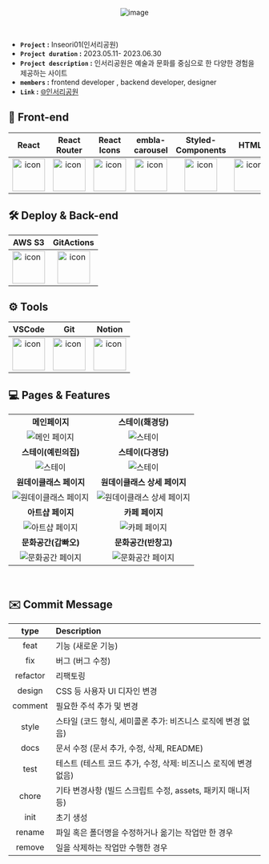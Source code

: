 <div align="center">
 
![image](https://github.com/leejungho9/Inseori/assets/71073027/d3e2ed66-503e-4bfc-b020-43ab6ee52443)

</br>

</div>
 
- **`Project` :** Inseori01(인서리공원)
- **`Project duration` :** 2023.05.11- 2023.06.30
- **`Project description` :** 인서리공원은 예술과 문화를 중심으로 한 다양한 경험을 제공하는 사이트
- **`members` :** frontend developer , backend developer, designer 
- **`Link` :** [🌐인서리공원 ](https://inseori01.com/)
  

## 💄 Front-end 
| React | React Router  | React Icons | embla-carousel | Styled-Components  |  HTML | CSS | JavaScript |
| :---: | :---: | :---: | :---: | :---: | :---: | :---: |  :---: |
| <img src="https://github.com/leejungho9/DAMDA/assets/71073027/324aafbb-d67b-47c5-b6dc-661be68c4967" alt="icon" width="65" height="65" />  |  <img src="https://github.com/leejungho9/DAMDA/assets/71073027/96bc0463-267b-4d2c-95e4-67070b41143e" alt="icon" width="65" height="65" /> |  <img src="https://github.com/leejungho9/DAMDA/assets/71073027/673c977f-b08d-4eb9-87d4-740ae34e7b37" alt="icon" width="65" height="65" />  | <img src="https://github.com/leejungho9/Inseori/assets/71073027/026654a6-214e-4f8f-a302-4c2fcacaf24d" alt="icon" width="65" height="65" /> | <img src="https://github.com/leejungho9/DAMDA/assets/71073027/f507615a-dde2-417e-b147-0a3899b41fae5" alt="icon" width="65" height="65" /> | <img src="https://github.com/leejungho9/DAMDA/assets/71073027/69339fe7-68c1-42ae-877d-b66d9f9eb788" alt="icon" width="65" height="65" />  |  <img src="https://github.com/leejungho9/DAMDA/assets/71073027/7590dac9-c47b-46da-ad10-8183de10d829" alt="icon" width="65" height="65" />  |  <img src="https://github.com/leejungho9/DAMDA/assets/71073027/c5af528b-a9aa-419b-ad34-fac544d6e1a2" alt="icon" width="65" height="65" /> |


## 🛠️ Deploy & Back-end 
| AWS S3 | GitActions |  
| :---: | :---: |
| <img src="https://github.com/leejungho9/DAMDA/assets/71073027/324aafbb-d67b-47c5-b6dc-661be68c4967" alt="icon" width="65" height="65" />  |  <img src="https://github.com/leejungho9/DAMDA/assets/71073027/d68c7279-2011-4d25-a138-99579c45b59f" alt="icon" width="65" height="65" />  |


## ⚙️ Tools 
| VSCode| Git | Notion | 
| :---: | :---: |:---:|
| <img src="https://github.com/leejungho9/DAMDA/assets/71073027/028e5714-1c64-46c4-95d5-c0129087ff98" alt="icon" width="65" height="65" />  | <img src="https://github.com/leejungho9/DAMDA/assets/71073027/84277f32-eb2c-466a-af96-d18c951b13e7" alt="icon" width="65" height="65" />  | <img src="https://github.com/leejungho9/DAMDA/assets/71073027/fda03fff-e651-40e1-a0b7-19e2270b4f5e" alt="icon" width="65" height="65" />  | 

## 💻 Pages & Features

<table>
  <tbody>
    <tr>
      <td style="text-align: center;"><strong>메인페이지</strong></td>
      <td style="text-align: center;"><strong>스테이(홰경당)</strong></td>
    </tr>
    <tr>
      <td style="text-align: center;"><img src="https://github.com/leejungho9/Inseori/assets/71073027/d19d5f59-5344-445a-b81d-e72457ce4307" alt="메인 페이지" style="margin: 0 auto;"></td>
      <td style="text-align: center;"><img src="https://github.com/leejungho9/Inseori/assets/71073027/f5abf1a7-a6c2-4002-855f-6fc550559807" alt="스테이"></td>
    </tr>
     <tr>
      <td style="text-align: center;"><strong>스테이(예린의집)</strong></td>
      <td style="text-align: center;"><strong>스테이(다경당)</strong></td>
    </tr>
    <tr>
      <td style="text-align: center;"><img src="https://github.com/leejungho9/Inseori/assets/71073027/def44f0f-7519-4171-bf2b-75a2974da36e" alt="스테이"></td>
      <td style="text-align: center;"><img src="https://github.com/leejungho9/Inseori/assets/71073027/c92a63ad-e0f9-4ece-8023-df566138d6dc" alt="스테이"></td>
    </tr>
     <tr>
      <td style="text-align: center;"><strong>원데이클래스 페이지</strong></td>
      <td style="text-align: center;"><strong>원데이클래스 상세 페이지</strong></td>
    </tr>
    <tr>
      <td style="text-align: center;"><img src="https://github.com/leejungho9/Inseori/assets/71073027/a471bd68-4007-4b0b-bd37-bd7474f55d17" alt="원데이클래스 페이지"></td>
      <td style="text-align: center;"><img src="https://github.com/leejungho9/Inseori/assets/71073027/01424fea-96f1-4dea-9080-86567119f0b8" alt="원데이클래스 상세 페이지"></td>
    </tr>
    <tr>
      <td style="text-align: center;"><strong>아트샵 페이지</strong></td>
      <td  style="text-align: center;"><strong>카페 페이지</strong></td>
    </tr>
    <tr>
      <td style="text-align: center;"><img src="https://github.com/leejungho9/Inseori/assets/71073027/885a48e2-335e-460f-85cf-8564ed9a2bb0" alt="아트샵 페이지"></td>
      <td style="text-align: center;"><img src="https://github.com/leejungho9/Inseori/assets/71073027/31f8c554-e459-4733-8905-be971616d21a" alt="카페 페이지"></td>
    </tr>
     <tr>
      <td style="text-align: center;"><strong>문화공간(갑빠오)</strong></td>
      <td  style="text-align: center;"><strong>문화공간(반창고)</strong></td>
    </tr>
    <tr>
      <td style="text-align: center;"><img src="https://github.com/leejungho9/Inseori/assets/71073027/fcd3a692-4545-429b-9837-e14313b6c74a" alt="문화공간 페이지"></td>
      <td style="text-align: center;"><img src="https://github.com/leejungho9/Inseori/assets/71073027/a253d160-80fb-4d13-9f77-3d50a6c9578c" alt="문화공간 페이지"></td>
    </tr>
  </tbody>
</table>


<br/>

## ✉️ Commit  Message
|type|Description|
|:---:|:---|
|feat|기능 (새로운 기능) |
|fix|버그 (버그 수정) |
|refactor|리팩토링 |
|design|CSS 등 사용자 UI 디자인 변경 |
|comment|필요한 주석 추가 및 변경 |
|style|스타일 (코드 형식, 세미콜론 추가: 비즈니스 로직에 변경 없음)|
|docs |문서 수정 (문서 추가, 수정, 삭제, README) |
|test |테스트 (테스트 코드 추가, 수정, 삭제: 비즈니스 로직에 변경 없음)  |
|chore |기타 변경사항 (빌드 스크립트 수정, assets, 패키지 매니저 등)  |
|init |초기 생성  |
|rename |파일 혹은 폴더명을 수정하거나 옮기는 작업만 한 경우 |
|remove |일을 삭제하는 작업만 수행한 경우 |


